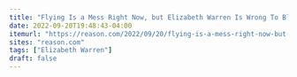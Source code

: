 ```yaml
---
title: "Flying Is a Mess Right Now, but Elizabeth Warren Is Wrong To Blame Airline Mergers"
date: 2022-09-20T19:48:43-04:00
itemurl: "https://reason.com/2022/09/20/flying-is-a-mess-right-now-but-elizabeth-warren-is-wrong-to-blame-airline-mergers/"
sites: "reason.com"
tags: ["Elizabeth Warren"]
draft: false
---
```


